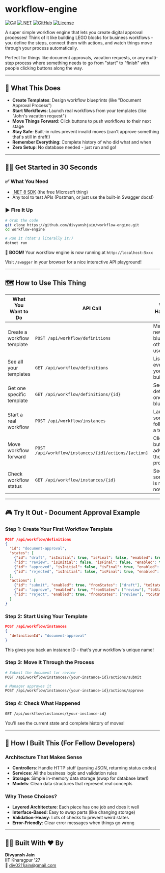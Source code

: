 # workflow-engine

[![C#](https://img.shields.io/badge/language-CSharp-blue.svg)](https://learn.microsoft.com/en-us/dotnet/csharp/)
[![.NET](https://img.shields.io/badge/framework-.NET_8.0-blueviolet.svg)](https://dotnet.microsoft.com/)
[![GitHub](https://img.shields.io/badge/hosted_on-GitHub-black?logo=github)](https://github.com/divyanshjain/workflow-engine)
[![License](https://img.shields.io/badge/license-MIT-lightgrey.svg)](LICENSE)

A super simple workflow engine that lets you create digital approval processes! Think of it like building LEGO blocks for business workflows - you define the steps, connect them with actions, and watch things move through your process automatically.

Perfect for things like document approvals, vacation requests, or any multi-step process where something needs to go from "start" to "finish" with people clicking buttons along the way.

---

## 🎯 What This Does

- **Create Templates**: Design workflow blueprints (like "Document Approval Process")
- **Start Workflows**: Launch real workflows from your templates (like "John's vacation request")
- **Move Things Forward**: Click buttons to push workflows to their next stage
- **Stay Safe**: Built-in rules prevent invalid moves (can't approve something that's still in draft!)
- **Remember Everything**: Complete history of who did what and when
- **Zero Setup**: No database needed - just run and go!

---

## 🏃‍♂️ Get Started in 30 Seconds
### ✅ What You Need

- [.NET 8 SDK](https://dotnet.microsoft.com/en-us/download) (the free Microsoft thing)
- Any tool to test APIs (Postman, or just use the built-in Swagger docs!)

### ▶️ Fire It Up

```bash
# Grab the code
git clone https://github.com/divyanshjain/workflow-engine.git
cd workflow-engine

# Run it (that's literally it!)
dotnet run
```

🎉 **BOOM!** Your workflow engine is now running at `http://localhost:5xxx`

Visit `/swagger` in your browser for a nice interactive API playground!

---

## 🗺️ How to Use This Thing

| What You Want to Do | API Call | What Happens |
|---------------------|----------|--------------|
| Create a workflow template | `POST /api/workflow/definitions` | Make a new blueprint others can use |
| See all your templates | `GET /api/workflow/definitions` | List everything you've built |
| Get one specific template | `GET /api/workflow/definitions/{id}` | See the details of one blueprint |
| Start a real workflow | `POST /api/workflow/instances` | Launch something following a template |
| Move workflow forward | `POST /api/workflow/instances/{id}/actions/{action}` | Click a button to advance the process |
| Check workflow status | `GET /api/workflow/instances/{id}` | See where something is right now |

---

## 🎮 Try It Out - Document Approval Example

### Step 1: Create Your First Workflow Template

```json
POST /api/workflow/definitions
{
  "id": "document-approval",
  "states": [
    {"id": "draft", "isInitial": true, "isFinal": false, "enabled": true},
    {"id": "review", "isInitial": false, "isFinal": false, "enabled": true},
    {"id": "approved", "isInitial": false, "isFinal": true, "enabled": true},
    {"id": "rejected", "isInitial": false, "isFinal": true, "enabled": true}
  ],
  "actions": [
    {"id": "submit", "enabled": true, "fromStates": ["draft"], "toState": "review"},
    {"id": "approve", "enabled": true, "fromStates": ["review"], "toState": "approved"},
    {"id": "reject", "enabled": true, "fromStates": ["review"], "toState": "rejected"}
  ]
}
```

### Step 2: Start Using Your Template

```json
POST /api/workflow/instances
{
  "definitionId": "document-approval"
}
```

This gives you back an instance ID - that's your workflow's unique name!

### Step 3: Move It Through the Process

```bash
# Submit the document for review
POST /api/workflow/instances/{your-instance-id}/actions/submit

# Manager approves it
POST /api/workflow/instances/{your-instance-id}/actions/approve
```

### Step 4: Check What Happened

```bash
GET /api/workflow/instances/{your-instance-id}
```

You'll see the current state and complete history of moves!

---

## 🧠 How I Built This (For Fellow Developers)

### Architecture That Makes Sense
- **Controllers**: Handle HTTP stuff (parsing JSON, returning status codes)
- **Services**: All the business logic and validation rules
- **Storage**: Simple in-memory data storage (swap for database later!)
- **Models**: Clean data structures that represent real concepts

### Why These Choices?
- **Layered Architecture**: Each piece has one job and does it well
- **Interface-Based**: Easy to swap parts (like changing storage)
- **Validation-Heavy**: Lots of checks to prevent weird states
- **Error-Friendly**: Clear error messages when things go wrong

---

## 👨‍💻 Built With ❤️ By
**Divyansh Jain**  
IIT Kharagpur '27  
📧 div0211jain@gmail.com